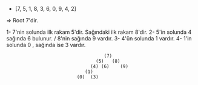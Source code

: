 - [7, 5, 1, 8, 3, 6, 0, 9, 4, 2] 

=> Root 7'dir. 

1- 7'nin solunda ilk rakam 5'dir.  Sağındaki ilk rakam 8'dir.
2- 5'in solunda 4 sağında 6 bulunur. / 8'nin sağında 9 vardır.
3- 4'ün solunda 1 vardır.
4- 1'in solunda 0 , sağında ise 3 vardır.

                                        (7)
                                     (5)   (8)
                                   (4) (6)    (9)
                                 (1)
                              (0)  (3)
